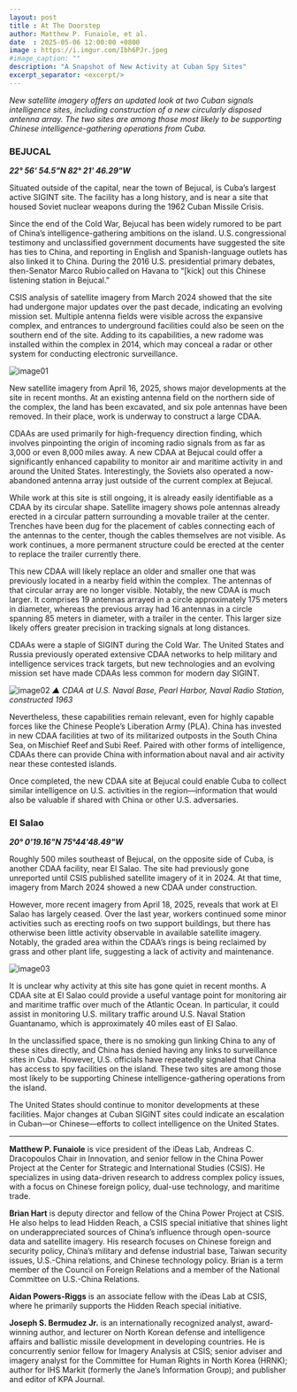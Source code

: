 ```yaml
---
layout: post
title : At The Doorstep
author: Matthew P. Funaiole, et al.
date  : 2025-05-06 12:00:00 +0800
image : https://i.imgur.com/Ibh6PJr.jpeg
#image_caption: ""
description: "A Snapshot of New Activity at Cuban Spy Sites"
excerpt_separator: <excerpt/>
---
```


_New satellite imagery offers an updated look at two Cuban signals intelligence sites, including construction of a new circularly disposed antenna array. The two sites are among those most likely to be supporting Chinese intelligence-gathering operations from Cuba._

<excerpt/>

### BEJUCAL

___22° 56' 54.5"N 82° 21' 46.29"W___

Situated outside of the capital, near the town of Bejucal, is Cuba’s largest active SIGINT site. The facility has a long history, and is near a site that housed Soviet nuclear weapons during the 1962 Cuban Missile Crisis.

Since the end of the Cold War, Bejucal has been widely rumored to be part of China’s intelligence-gathering ambitions on the island. U.S. congressional testimony and unclassified government documents have suggested the site has ties to China, and reporting in English and Spanish-language outlets has also linked it to China. During the 2016 U.S. presidential primary debates, then-Senator Marco Rubio called on Havana to “[kick] out this Chinese listening station in Bejucal.”

CSIS analysis of satellite imagery from March 2024 showed that the site had undergone major updates over the past decade, indicating an evolving mission set. Multiple antenna fields were visible across the expansive complex, and entrances to underground facilities could also be seen on the southern end of the site. Adding to its capabilities, a new radome was installed within the complex in 2014, which may conceal a radar or other system for conducting electronic surveillance.

![image01](https://i.imgur.com/4wdJpDC.jpeg)

New satellite imagery from April 16, 2025, shows major developments at the site in recent months. At an existing antenna field on the northern side of the complex, the land has been excavated, and six pole antennas have been removed. In their place, work is underway to construct a large CDAA.

CDAAs are used primarily for high-frequency direction finding, which involves pinpointing the origin of incoming radio signals from as far as 3,000 or even 8,000 miles away. A new CDAA at Bejucal could offer a significantly enhanced capability to monitor air and maritime activity in and around the United States. Interestingly, the Soviets also operated a now-abandoned antenna array just outside of the current complex at Bejucal.

While work at this site is still ongoing, it is already easily identifiable as a CDAA by its circular shape. Satellite imagery shows pole antennas already erected in a circular pattern surrounding a movable trailer at the center. Trenches have been dug for the placement of cables connecting each of the antennas to the center, though the cables themselves are not visible. As work continues, a more permanent structure could be erected at the center to replace the trailer currently there.

This new CDAA will likely replace an older and smaller one that was previously located in a nearby field within the complex. The antennas of that circular array are no longer visible. Notably, the new CDAA is much larger. It comprises 19 antennas arrayed in a circle approximately 175 meters in diameter, whereas the previous array had 16 antennas in a circle spanning 85 meters in diameter, with a trailer in the center. This larger size likely offers greater precision in tracking signals at long distances.

CDAAs were a staple of SIGINT during the Cold War. The United States and Russia previously operated extensive CDAA networks to help military and intelligence services track targets, but new technologies and an evolving mission set have made CDAAs less common for modern day SIGINT.

![image02](https://i.imgur.com/GdE0hTE.jpeg)
_▲ CDAA at U.S. Naval Base, Pearl Harbor, Naval Radio Station, constructed 1963_

Nevertheless, these capabilities remain relevant, even for highly capable forces like the Chinese People’s Liberation Army (PLA). China has invested in new CDAA facilities at two of its militarized outposts in the South China Sea, on Mischief Reef and Subi Reef. Paired with other forms of intelligence, CDAAs there can provide China with information about naval and air activity near these contested islands.

Once completed, the new CDAA site at Bejucal could enable Cuba to collect similar intelligence on U.S. activities in the region—information that would also be valuable if shared with China or other U.S. adversaries.


### El Salao

___20° 0'19.16"N 75°44'48.49"W___

Roughly 500 miles southeast of Bejucal, on the opposite side of Cuba, is another CDAA facility, near El Salao. The site had previously gone unreported until CSIS published satellite imagery of it in 2024. At that time, imagery from March 2024 showed a new CDAA under construction.

However, more recent imagery from April 18, 2025, reveals that work at El Salao has largely ceased. Over the last year, workers continued some minor activities such as erecting roofs on two support buildings, but there has otherwise been little activity observable in available satellite imagery. Notably, the graded area within the CDAA’s rings is being reclaimed by grass and other plant life, suggesting a lack of activity and maintenance.

![image03](https://i.imgur.com/jdMoDp8.jpeg)

It is unclear why activity at this site has gone quiet in recent months. A CDAA site at El Salao could provide a useful vantage point for monitoring air and maritime traffic over much of the Atlantic Ocean. In particular, it could assist in monitoring U.S. military traffic around U.S. Naval Station Guantanamo, which is approximately 40 miles east of El Salao.

In the unclassified space, there is no smoking gun linking China to any of these sites directly, and China has denied having any links to surveillance sites in Cuba. However, U.S. officials have repeatedly signaled that China has access to spy facilities on the island. These two sites are among those most likely to be supporting Chinese intelligence-gathering operations from the island.

The United States should continue to monitor developments at these facilities. Major changes at Cuban SIGINT sites could indicate an escalation in Cuban—or Chinese—efforts to collect intelligence on the United States.

---

__Matthew P. Funaiole__ is vice president of the iDeas Lab, Andreas C. Dracopoulos Chair in Innovation, and senior fellow in the China Power Project at the Center for Strategic and International Studies (CSIS). He specializes in using data-driven research to address complex policy issues, with a focus on Chinese foreign policy, dual-use technology, and maritime trade.

__Brian Hart__ is deputy director and fellow of the China Power Project at CSIS. He also helps to lead Hidden Reach, a CSIS special initiative that shines light on underappreciated sources of China’s influence through open-source data and satellite imagery. His research focuses on Chinese foreign and security policy, China’s military and defense industrial base, Taiwan security issues, U.S.-China relations, and Chinese technology policy. Brian is a term member of the Council on Foreign Relations and a member of the National Committee on U.S.-China Relations.

__Aidan Powers-Riggs__ is an associate fellow with the iDeas Lab at CSIS, where he primarily supports the Hidden Reach special initiative.

__Joseph S. Bermudez Jr.__ is an internationally recognized analyst, award-winning author, and lecturer on North Korean defense and intelligence affairs and ballistic missile development in developing countries. He is concurrently senior fellow for Imagery Analysis at CSIS; senior adviser and imagery analyst for the Committee for Human Rights in North Korea (HRNK); author for IHS Markit (formerly the Jane’s Information Group); and publisher and editor of KPA Journal.
